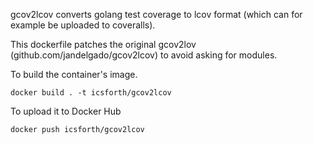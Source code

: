 gcov2lcov converts golang test coverage to lcov format (which can for example be uploaded to coveralls).

This dockerfile patches the original gcov2lov (github.com/jandelgado/gcov2lcov) to avoid asking for modules.

To build the container's image.

```
docker build . -t icsforth/gcov2lcov
```

To upload it to Docker Hub

```
docker push icsforth/gcov2lcov
```
